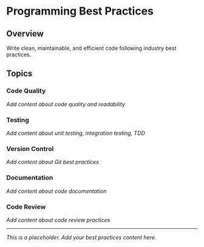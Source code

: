 # Programming Best Practices

## Overview

Write clean, maintainable, and efficient code following industry best practices.

## Topics

### Code Quality
*Add content about code quality and readability*

### Testing
*Add content about unit testing, integration testing, TDD*

### Version Control
*Add content about Git best practices*

### Documentation
*Add content about code documentation*

### Code Review
*Add content about code review practices*

---

*This is a placeholder. Add your best practices content here.*
